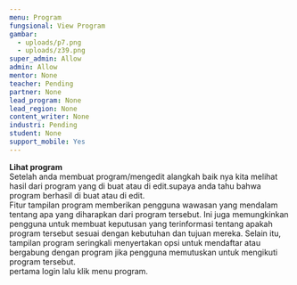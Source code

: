 ```yaml
---
menu: Program
fungsional: View Program
gambar:
  - uploads/p7.png
  - uploads/z39.png
super_admin: Allow
admin: Allow
mentor: None
teacher: Pending
partner: None
lead_program: None
lead_region: None
content_writer: None
industri: Pending
student: None
support_mobile: Yes
---
```

**L﻿ihat program**\
S﻿etelah anda membuat program/mengedit alangkah baik nya kita melihat hasil dari program yang di buat atau di edit.supaya anda tahu bahwa program berhasil di buat atau di edit.\
Fitur tampilan program memberikan pengguna wawasan yang mendalam tentang apa yang diharapkan dari program tersebut. Ini juga memungkinkan pengguna untuk membuat keputusan yang terinformasi tentang apakah program tersebut sesuai dengan kebutuhan dan tujuan mereka. Selain itu, tampilan program seringkali menyertakan opsi untuk mendaftar atau bergabung dengan program jika pengguna memutuskan untuk mengikuti program tersebut. \
p﻿ertama login lalu klik menu program.
